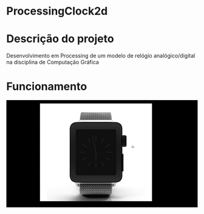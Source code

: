 # ProcessingClock2d

# Descrição do projeto
Desenvolvimento em Processing de um modelo de relógio analógico/digital na disciplina de Computação Gráfica 

# Funcionamento
![gif](gif.gif)
